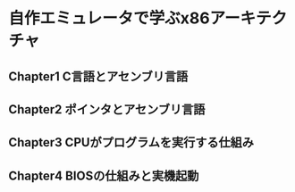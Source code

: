 # 自作エミュレータで学ぶx86アーキテクチャ
## Chapter1 C言語とアセンブリ言語
## Chapter2 ポインタとアセンブリ言語
## Chapter3 CPUがプログラムを実行する仕組み
## Chapter4 BIOSの仕組みと実機起動
